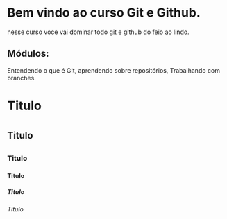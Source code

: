 
# Bem vindo ao curso Git e Github.
nesse curso voce vai dominar todo git e github do feio ao lindo.

## Módulos:
Entendendo o que é Git, aprendendo sobre repositórios,
Trabalhando com branches.

# Titulo <h1>
## Titulo <h2>
### Titulo <h3>
#### Titulo <h4>
##### Titulo <h5>
###### Titulo <h6>